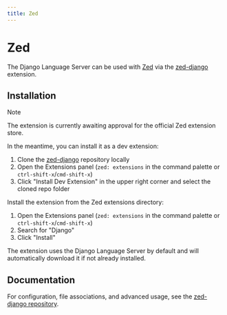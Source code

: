 ```yaml
---
title: Zed
---
```


# Zed

The Django Language Server can be used with [Zed](https://zed.dev) via the [zed-django](https://github.com/joshuadavidthomas/zed-django) extension.

## Installation

> [!NOTE]
> The extension is currently awaiting approval for the official Zed extension store.
>
> In the meantime, you can install it as a dev extension:
>
> 1. Clone the [zed-django](https://github.com/joshuadavidthomas/zed-django) repository locally
> 2. Open the Extensions panel (`zed: extensions` in the command palette or `ctrl-shift-x`/`cmd-shift-x`)
> 3. Click "Install Dev Extension" in the upper right corner and select the cloned repo folder

Install the extension from the Zed extensions directory:

1. Open the Extensions panel (`zed: extensions` in the command palette or `ctrl-shift-x`/`cmd-shift-x`)
2. Search for "Django"
3. Click "Install"

The extension uses the Django Language Server by default and will automatically download it if not already installed.

## Documentation

For configuration, file associations, and advanced usage, see the [zed-django repository](https://github.com/joshuadavidthomas/zed-django).
